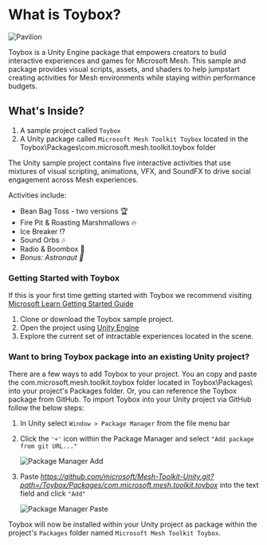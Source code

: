 # What is Toybox?

![Pavilion](README/Toybox_Hero.png)

Toybox is a Unity Engine package that empowers creators to build interactive experiences and games for Microsoft Mesh. This sample and package provides visual scripts, assets, and shaders to help jumpstart creating activities for Mesh environments while staying within performance budgets.

## What's Inside?

  1. A sample project called `Toybox`
  2. A Unity package called `Microsoft Mesh Toolkit Toybox` located in the Toybox\Packages\com.microsoft.mesh.toolkit.toybox folder

  The Unity sample project contains five interactive activities that use mixtures of visual scripting, animations, VFX, and SoundFX to drive social engagement across Mesh experiences.

Activities include:

- Bean Bag Toss - two versions :trophy:
- Fire Pit & Roasting Marshmallows :fire:
- Ice Breaker :interrobang:
- Sound Orbs :notes:
- Radio & Boombox :musical_note:
- *Bonus: Astronaut :rocket:*

### Getting Started with Toybox

If this is your first time getting started with Toybox we recommend visiting [Microsoft Learn Getting Started Guide](https://learn.microsoft.com/mesh/overview)

1. Clone or download the Toybox sample project.
1. Open the project using [Unity Engine](https://unity.com/)
1. Explore the current set of intractable experiences located in the scene.

### Want to bring Toybox package into an existing Unity project?

There are a few ways to add Toybox to your project. You an copy and paste the com.microsoft.mesh.toolkit.toybox folder located in Toybox\Packages\ into your project's Packages folder. Or, you can reference the Toybox package from GitHub. To import Toybox into your Unity project via GitHub follow the below steps:

1. In Unity select `Window > Package Manager` from the file menu bar

2. Click the `'+'` icon within the Package Manager and select `"Add package from git URL..."`

    ![Package Manager Add](README/PackageManagerAdd.png)

3. Paste *<https://github.com/microsoft/Mesh-Toolkit-Unity.git?path=/Toybox/Packages/com.microsoft.mesh.toolkit.toybox>* into the text field and click `"Add"`

    ![Package Manager Paste](README/PackageManagerPaste.png)

Toybox will now be installed within your Unity project as package within the project's `Packages` folder named `Microsoft Mesh Toolkit Toybox`.
